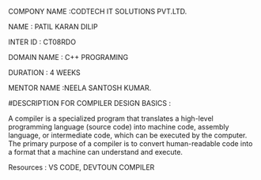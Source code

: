 COMPONY NAME :CODTECH IT SOLUTIONS PVT.LTD.

NAME : PATIL KARAN DILIP

INTER ID : CT08RDO

DOMAIN NAME : C++ PROGRAMING

DURATION : 4 WEEKS

MENTOR NAME :NEELA SANTOSH KUMAR.

#DESCRIPTION FOR COMPILER DESIGN BASICS :

A compiler is a specialized program that translates a high-level programming language (source code) into machine code,
assembly language, or intermediate code, which can be executed by the computer.
The primary purpose of a compiler is to convert human-readable code into a format that a machine can understand and execute.

Resources :  VS CODE, DEVTOUN COMPILER




